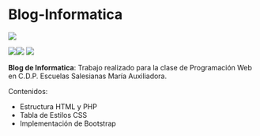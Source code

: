 # Blog-Informatica
![](https://basstreb.github.io/Blog-Informatica/images/Favicon180px.png)

![](https://img.shields.io/github/stars/Basstreb/Blog-Informatica.svg)![](https://img.shields.io/github/forks/Basstreb/Blog-Informatica.svg) ![](https://img.shields.io/github/issues/Basstreb/Blog-Informatica.svg)

**Blog de Informatica**: Trabajo realizado para la clase de Programación Web en C.D.P. Escuelas Salesianas María Auxiliadora.

Contenidos:
- Estructura HTML y PHP
- Tabla de Estilos CSS
- Implementación de Bootstrap
